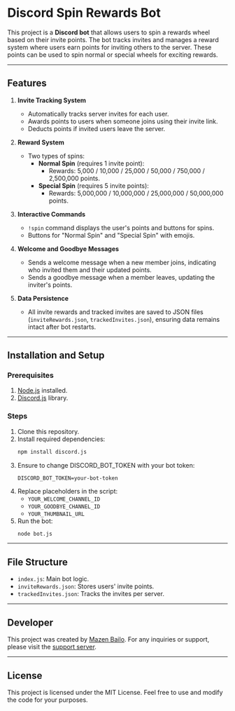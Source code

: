 # Discord Spin Rewards Bot

This project is a **Discord bot** that allows users to spin a rewards wheel based on their invite points. The bot tracks invites and manages a reward system where users earn points for inviting others to the server. These points can be used to spin normal or special wheels for exciting rewards.

---

## Features

1. **Invite Tracking System**
   - Automatically tracks server invites for each user.
   - Awards points to users when someone joins using their invite link.
   - Deducts points if invited users leave the server.

2. **Reward System**
   - Two types of spins:
     - **Normal Spin** (requires 1 invite point):
       - Rewards: 5,000 / 10,000 / 25,000 / 50,000 / 750,000 / 2,500,000 points.
     - **Special Spin** (requires 5 invite points):
       - Rewards: 5,000,000 / 10,000,000 / 25,000,000 / 50,000,000 points.

3. **Interactive Commands**
   - `!spin` command displays the user's points and buttons for spins.
   - Buttons for "Normal Spin" and "Special Spin" with emojis.

4. **Welcome and Goodbye Messages**
   - Sends a welcome message when a new member joins, indicating who invited them and their updated points.
   - Sends a goodbye message when a member leaves, updating the inviter's points.

5. **Data Persistence**
   - All invite rewards and tracked invites are saved to JSON files (`inviteRewards.json`, `trackedInvites.json`), ensuring data remains intact after bot restarts.

---

## Installation and Setup

### Prerequisites
1. [Node.js](https://nodejs.org/) installed.
2. [Discord.js](https://discord.js.org/) library.

### Steps
1. Clone this repository.
2. Install required dependencies:
   ```bash
   npm install discord.js
   ```
3. Ensure to change DISCORD_BOT_TOKEN with your bot token:
   ```env
   DISCORD_BOT_TOKEN=your-bot-token
   ```
4. Replace placeholders in the script:
   - `YOUR_WELCOME_CHANNEL_ID`
   - `YOUR_GOODBYE_CHANNEL_ID`
   - `YOUR_THUMBNAIL_URL`
5. Run the bot:
   ```bash
   node bot.js
   ```

---

## File Structure

- `index.js`: Main bot logic.
- `inviteRewards.json`: Stores users' invite points.
- `trackedInvites.json`: Tracks the invites per server.

---

## Developer

This project was created by [Mazen Bailo](https://bailo-portfolio.kesug.com). For any inquiries or support, please visit the [support server](https://discord.gg/SZsP3kgPxs).

---

## License
This project is licensed under the MIT License. Feel free to use and modify the code for your purposes.

